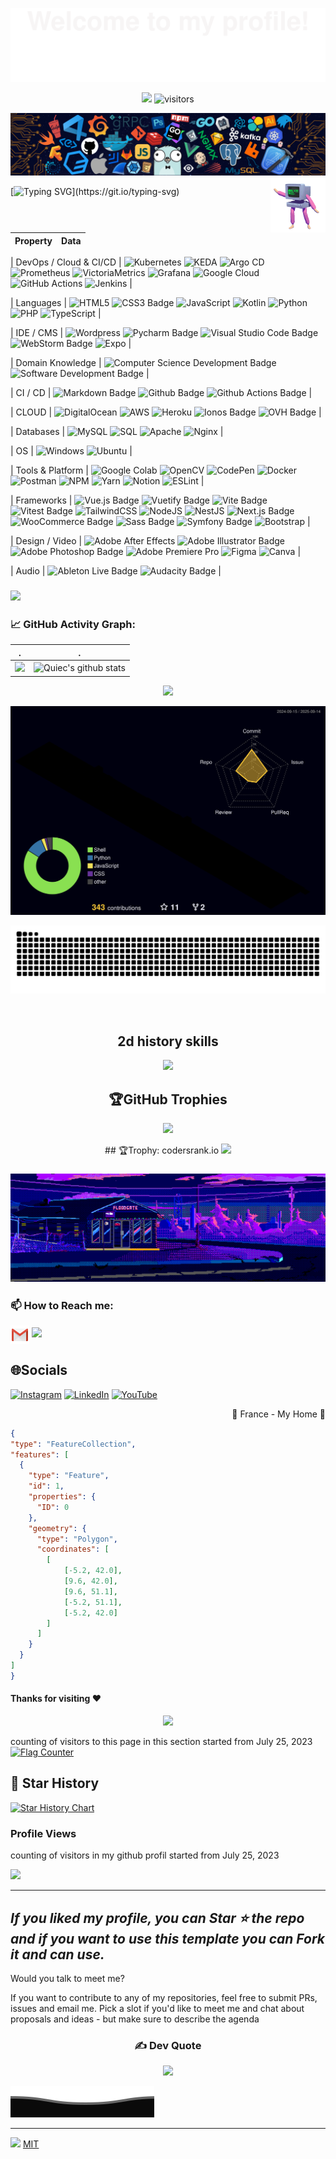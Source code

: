 
![](assets/Bottom_up.svg)

<!--   my-icons -->
<p align="center">
    <a href="https://github.com/bardiotmarin/bardiotmarin"><img src="https://img.shields.io/badge/status-updating-brightgreen.svg"></a>
    <img src="https://visitor-badge.laobi.icu/badge?page_id=bardiotmarin.bardiotmarin" alt="visitors"/>
</p>

<!--   my-header-img -->
![](./src/header_.png)
 <a href="lien vers mon portefolio"><img src="./src/robot.gif" align="right" height="88" width="88" ></a> 


<!--   my-ticker -->    
[![Typing SVG](https://readme-typing-svg.demolab.com?font=&weight=200&size=23&pause=1000&color=F7A20C&width=700&lines=Hey+!+Im+Marin+;Welcome+to+my+GitHub+playground!;Passionate+coder+with+4+years+under+my+belt.;Exploring+the+tech+universe%2C+one+commit+at+a+time.)](https://git.io/typing-svg)

<codersrank-summary username="bardiotmarin"></codersrank-summary>

<!--   my-kaggle     
### My achievements on [kaggle](https://www.kaggle.com/andrej0marinchenko):

![competition_light](https://road-to-kaggle-grandmaster.vercel.app/api/badges/andrej0marinchenko/competition/light)
![dataset](https://road-to-kaggle-grandmaster.vercel.app/api/badges/andrej0marinchenko/dataset/light)
![notebook](https://road-to-kaggle-grandmaster.vercel.app/api/badges/andrej0marinchenko/notebook/light)
![discussion](https://road-to-kaggle-grandmaster.vercel.app/api/badges/andrej0marinchenko/discussion/light)
-->


<!--   my-skils -->

| Property                                        | Data                                                                                                                                                                                                                                                                                                                                                                                                                                                                                                                                                                                                                                                                                                                                                                                                                                                                                                                                                                                                                                                                                                                                                                                                                                                                                                                                                                                                                                                                                                                                                                                                                                                                                                                                                                                                      |
|-------------------------------------------------|-----------------------------------------------------------------------------------------------------------------------------------------------------------------------------------------------------------------------------------------------------------------------------------------------------------------------------------------------------------------------------------------------------------------------------------------------------------------------------------------------------------------------------------------------------------------------------------------------------------------------------------------------------------------------------------------------------------------------------------------------------------------------------------------------------------------------------------------------------------------------------------------------------------------------------------------------------------------------------------------------------------------------------------------------------------------------------------------------------------------------------------------------------------------------------------------------------------------------------------------------------------------------------------------------------------------------------------------------------------------------------------------------------------------------------------------------------------------------------------------------------------------------------------------------------------------------------------------------------------------------------------------------------------------------------------------------------------------------------------------------------------------------------------------------------------------|

| DevOps / Cloud & CI/CD | ![Kubernetes](https://img.shields.io/badge/Kubernetes-326CE5?style=plastic&logo=kubernetes&logoColor=white) ![KEDA](https://img.shields.io/badge/KEDA-1B1F23?style=plastic&logoColor=white) ![Argo CD](https://img.shields.io/badge/ArgoCD-EE5F3B?style=plastic&logo=argocd&logoColor=white) ![Prometheus](https://img.shields.io/badge/Prometheus-E6522C?style=plastic&logo=prometheus&logoColor=white) ![VictoriaMetrics](https://img.shields.io/badge/VictoriaMetrics-0052CC?style=plastic&logo=metrics&logoColor=white) ![Grafana](https://img.shields.io/badge/Grafana-F46800?style=plastic&logo=grafana&logoColor=white) ![Google Cloud](https://img.shields.io/badge/Google%20Cloud-4285F4?style=plastic&logo=googlecloud&logoColor=white) ![GitHub Actions](https://img.shields.io/badge/GitHub%20Actions-2088FF?style=plastic&logo=githubactions&logoColor=white) ![Jenkins](https://img.shields.io/badge/Jenkins-D24939?style=plastic&logo=jenkins&logoColor=white) |

| Languages | ![HTML5](https://img.shields.io/badge/html5-%23E34F26.svg?style=plastic&logo=html5&logoColor=white) ![CSS3 Badge](https://img.shields.io/badge/CSS3-1572B6?logo=css3&logoColor=fff&style=plastic) ![JavaScript](https://img.shields.io/badge/javascript-%23323330.svg?style=plastic&logo=javascript&logoColor=%23F7DF1E) ![Kotlin](https://img.shields.io/badge/kotlin-%230095D5.svg?style=plastic&logo=kotlin&logoColor=white) ![Python](https://img.shields.io/badge/python-3670A0?style=plastic&logo=python&logoColor=ffdd54) ![PHP](https://img.shields.io/badge/php-%23777BB4.svg?style=plastic&logo=php&logoColor=white) ![TypeScript](https://img.shields.io/badge/typescript-%23007ACC.svg?style=plastic&logo=typescript&logoColor=white) |

| IDE / CMS | ![Wordpress](https://img.shields.io/badge/Wordpress-21759B?style=plastic&logo=wordpress&logoColor=white) ![Pycharm Badge](https://img.shields.io/badge/-Pycharm-3776AB?style=flat&logo=Pycharm&logoColor=white) ![Visual Studio Code Badge](https://img.shields.io/badge/Visual%20Studio%20Code-007ACC?logo=visualstudiocode&logoColor=fff&style=plastic) ![WebStorm Badge](https://img.shields.io/badge/WebStorm-000?logo=webstorm&logoColor=fff&style=plastic) ![Expo](https://img.shields.io/badge/expo-1C1E24?style=plastic&logo=expo&logoColor=#D04A37) |

| Domain Knowledge | ![Computer Science Development Badge](https://img.shields.io/badge/-Computer%20Science-FAB040?style=flat&logoColor=white) ![Software Development Badge](https://img.shields.io/badge/-Software%20Development-FF6600?style=flat&logoColor=white) |

| CI / CD | ![Markdown Badge](https://img.shields.io/badge/-Markdown-2088FF?style=flat&logo=Markdown&logoColor=white) ![Github Badge](https://img.shields.io/badge/-Github%20-2088FF?style=flat&logo=Github&logoColor=white) ![Github Actions Badge](https://img.shields.io/badge/-GitHub%20Actions-2088FF?style=plastic&logo=githubactions&logoColor=white) |

| CLOUD | ![DigitalOcean](https://img.shields.io/badge/DigitalOcean-%230167ff.svg?style=plastic&logo=digitalOcean&logoColor=white) ![AWS](https://img.shields.io/badge/AWS-%23FF9900.svg?style=plastic&logo=amazon-aws&logoColor=white) ![Heroku](https://img.shields.io/badge/heroku-%23430098.svg?style=plastic&logo=heroku&logoColor=white) ![Ionos Badge](https://img.shields.io/badge/Ionos-003D8F?logo=ionos&logoColor=fff&style=plastic) ![OVH Badge](https://img.shields.io/badge/OVH-123F6D?logo=ovh&logoColor=fff&style=plastic) |

| Databases | ![MySQL](https://img.shields.io/badge/MySQL-%2300f.svg?logo=mysql&logoColor=white) ![SQL](https://img.shields.io/badge/-SQL-black?style=flat-square&logo=postgresql&logoColor=blue) ![Apache](https://img.shields.io/badge/apache-%23D42029.svg?style=plastic&logo=apache&logoColor=white) ![Nginx](https://img.shields.io/badge/nginx-%23009639.svg?style=plastic&logo=nginx&logoColor=white) |

| OS | ![Windows](https://img.shields.io/badge/-Windows-black?style=flat-square&logo=windows&logoColor=blue) ![Ubuntu](https://img.shields.io/badge/-Ubuntu-black?style=flat-square&logo=ubuntu&logoColor=white) |

| Tools & Platform | ![Google Colab](https://img.shields.io/badge/Colab-F9AB00?style=for-the-badge&logo=googlecolab&color=525252) ![OpenCV](https://img.shields.io/badge/OpenCV-27338e?style=for-the-badge&logo=OpenCV&logoColor=white) ![CodePen](https://img.shields.io/badge/Codepen-000000?style=for-the-badge&logo=codepen&logoColor=white) ![Docker](https://img.shields.io/badge/docker-%230db7ed.svg?style=plastic&logo=docker&logoColor=white) ![Postman](https://img.shields.io/badge/Postman-FF6C37?style=plastic&logo=postman&logoColor=white) ![NPM](https://img.shields.io/badge/NPM-%23000000.svg?style=plastic&logo=npm&logoColor=white) ![Yarn](https://img.shields.io/badge/yarn-%232C8EBB.svg?style=for-the-badge&logo==yarn&logoColor=white) ![Notion](https://img.shields.io/badge/Notion-%23000000.svg?style=plastic&logo=notion&logoColor=white) ![ESLint](https://img.shields.io/badge/ESLint-4B3263?style=plastic&logo=eslint&logoColor=white) |

| Frameworks | ![Vue.js Badge](https://img.shields.io/badge/Vue.js-4FC08D?logo=vuedotjs&logoColor=fff&style=plastic) ![Vuetify Badge](https://img.shields.io/badge/Vuetify-1867C0?logo=vuetify&logoColor=fff&style=plastic) ![Vite Badge](https://img.shields.io/badge/Vite-646CFF?logo=vite&logoColor=fff&style=plastic) ![Vitest Badge](https://img.shields.io/badge/Vitest-6E9F18?logo=vitest&logoColor=fff&style=plastic) ![TailwindCSS](https://img.shields.io/badge/tailwindcss-%2338B2AC.svg?style=plastic&logo=tailwind-css&logoColor=white) ![NodeJS](https://img.shields.io/badge/node.js-6DA55F?style=plastic&logo=node.js&logoColor=white) ![NestJS](https://img.shields.io/badge/nestjs-%23E0234E.svg?style=plastic&logo=nestjs&logoColor=white) ![Next.js Badge](https://img.shields.io/badge/Next.js-000?logo=nextdotjs&logoColor=fff&style=plastic) ![WooCommerce Badge](https://img.shields.io/badge/WooCommerce-96588A?logo=woocommerce&logoColor=fff&style=plastic) ![Sass Badge](https://img.shields.io/badge/Sass-C69?logo=sass&logoColor=fff&style=plastic) ![Symfony Badge](https://img.shields.io/badge/Symfony-000?logo=symfony&logoColor=fff&style=plastic) ![Bootstrap](https://img.shields.io/badge/bootstrap-%23563D7C.svg?style=plastic&logo=bootstrap&logoColor=white) |

| Design / Video | ![Adobe After Effects](https://img.shields.io/badge/Adobe%20After%20Effects-9999FF.svg?style=plastic&logo=Adobe%20After%20Effects&logoColor=white) ![Adobe Illustrator Badge](https://img.shields.io/badge/Adobe%20Illustrator-FF9A00?logo=adobeillustrator&logoColor=fff&style=plastic) ![Adobe Photoshop Badge](https://img.shields.io/badge/Adobe%20Photoshop-31A8FF?logo=adobephotoshop&logoColor=fff&style=plastic) ![Adobe Premiere Pro](https://img.shields.io/badge/Adobe%20Premiere%20Pro-9999FF.svg?style=plastic&logo=Adobe%20Premiere%20Pro&logoColor=white) ![Figma](https://img.shields.io/badge/figma-%23F24E1E.svg?style=plastic&logo=figma&logoColor=white) ![Canva](https://img.shields.io/badge/Canva-%2300C4CC.svg?style=plastic&logo=Canva&logoColor=white) |

| Audio | ![Ableton Live Badge](https://img.shields.io/badge/Ableton%20Live-000?logo=abletonlive&logoColor=fff&style=plastic) ![Audacity Badge](https://img.shields.io/badge/Audacity-00C?logo=audacity&logoColor=fff&style=plastic) |
                                                                                                                                                                                                                                                                                                                                                                                                                                                                                                                                                                                                                                                                                                                     
 ### ![](./src/bannergit.gif)      
 
  
### 📈 GitHub Activity Graph:

<div align="center">      
    
| .                                                                                                                                       | .                                                                                                                         |
|-----------------------------------------------------------------------------------------------------------------------------------------|---------------------------------------------------------------------------------------------------------------------------|
| ![](https://github-readme-stats.vercel.app/api?username=bardiotmarin&theme=jolly&hide_border=true&include_all_commits=true_private=true)   | ![Quiec's github stats](https://github-readme-stats.vercel.app/api/top-langs/?username=bardiotmarin&theme=radical&layout=compact) |

![](https://github-readme-streak-stats.herokuapp.com/?user=bardiotmarin&theme=jolly&hide_border=true)<br/>

<!--   profile-green-animate -->
![](./profile-3d-contrib/profile-night-rainbow.svg)

<!--   grid-snake -->
![](https://github.com/bardiotmarin/bardiotmarin/blob/output/github-contribution-grid-snake.svg)

<!--   skyline -->
<a href="https://skyline.github.com/bardiotmarin/2023"><img src="./src/ezgif.com-video-to-gif.gif" alt="" width="auto" height="auto" /></a>


## 2d history skills
<img src="https://cr-skills-chart-widget.azurewebsites.net/api/api?username=bardiotmarin" width="auto"></img>

</div>

<div align="center">

## 🏆GitHub Trophies
![](https://github-trophies.vercel.app/?username=bardiotmarin&theme=tokyonight&no-frame=true&no-bg=false&margin-w=4)
</div>



<div align="center">
    ## 🏆Trophy: codersrank.io
    <img
  src="https://cr-ss-service.azurewebsites.net/api/ScreenShot?widget=summary&username=BardiotMarin&badges=2&show-avatar=false&style=--header-bg-color:%23000;--border-radius:10px"
/>
</div>

<codersrank-summary username="bardiotmarin"></codersrank-summary>
<p align="center"> 

 ### ![](./src/bannerlofi.gif)      

### 📫 How to Reach me:
<p align="left">
<a href="mailto:bardiot.marin@gmail.com" target="blank"><img align="center" src="https://raw.githubusercontent.com/bardiotmarin/bardiotmarin/master/assets/gmail.svg" alt="Gmail" height="30" width="30" /></a>
<a href="https://api.whatsapp.com/send?phone=+33601012962" alt="Connect on Whatsapp"> <img src="https://img.shields.io/badge/WHATSAPP-%2325D366.svg?&style=for-the-badge&logo=whatsapp&logoColor=white" /> </a>
</p>

## 🌐Socials
[![Instagram](https://img.shields.io/badge/Instagram-%23E4405F.svg?logo=Instagram&logoColor=white)](https://instagram.com/nebulabeatzgang) [![LinkedIn](https://img.shields.io/badge/LinkedIn-%230077B5.svg?logo=linkedin&logoColor=white)](https://linkedin.com/in/https://www.linkedin.com/in/marin-bardiot-bab9211a6/) [![YouTube](https://img.shields.io/badge/YouTube-%23FF0000.svg?logo=YouTube&logoColor=white)](https://youtube.com/c/https://www.youtube.com/channel/UCy8GfYhe7F6sytjqK4XqwKw) 
</p>

<p align="right">
🍷 France - My Home 🥖
</p>

 ```geojson  
{
 "type": "FeatureCollection",
 "features": [
   {
     "type": "Feature",
     "id": 1,
     "properties": {
       "ID": 0
     },
     "geometry": {
       "type": "Polygon",
       "coordinates": [
         [
             [-5.2, 42.0],
             [9.6, 42.0],
             [9.6, 51.1],
             [-5.2, 51.1],
             [-5.2, 42.0]
         ]
       ]
     }
   }
 ]
}


```






<!--- <p align="center"> 

<img src="./src/credly0.png" alt="ibm" width="100%">
<img src="./src/credly1.png" alt="ibm" width="100%">
<img src="./src/credly2.png" alt="ibm" width="100%">
</p>
-->


#### Thanks for visiting :heart:

<p align="center"> 
<img src="https://profile-counter.glitch.me/bardiotmarin/count.svg">  

counting of visitors to this page in this section started from July 25, 2023
<a href="https://info.flagcounter.com/lQ2Z"><img src="https://s01.flagcounter.com/count2/lQ2Z/bg_CFF4FF/txt_000000/border_CCCCCC/columns_4/maxflags_20/viewers_0/labels_1/pageviews_0/flags_0/percent_0/" alt="Flag Counter" border="0"></a>


## 🌠 Star History

[![Star History Chart](https://api.star-history.com/svg?repos=bardiotmarin/bardiotmarin&type=Date)](https://star-history.com/#Bbardiotmarin/bardiotmarin&Date)



### Profile Views
counting of visitors in my github profil started from July 25, 2023

![](https://count.getloli.com/get/@bardiotmarin.github.readme)
</br>





</p>

---
  *If you liked my profile, you can Star ⭐ the repo and if you want to use this template you can Fork it and can use.* 
---
Would you talk to meet me?

If you want to contribute to any of my repositories, feel free to submit PRs, issues and email me. Pick a slot if you'd like to meet me and chat about proposals and ideas - but make sure to describe the agenda

<!---
  *I use an automatic subscription control system. Thus, everyone who subscribes to me, I will subscribe to those and I will respond, and vice versa, I will remove all those who unsubscribe from me from among those who should be followed.* 
--->
<div align="center">  
    
### ✍️ Dev Quote

![](https://quotes-github-readme.vercel.app/api?type=horizontal&theme=tokyonight)

</div>

![](assets/Bottom_down.svg)






---
[![](https://visitcount.itsvg.in/api?id=bardiotmarin&icon=0&color=0)](https://visitcount.itsvg.in)
[MIT](LICENSE)

